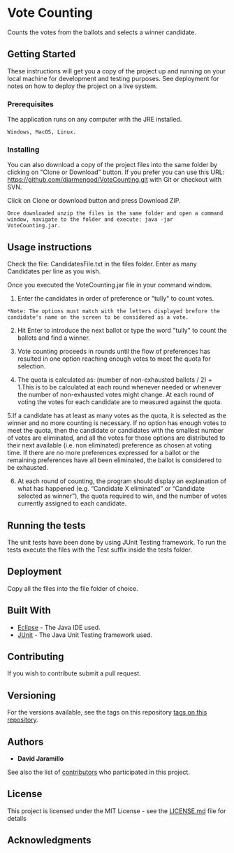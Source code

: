 # Vote Counting
Counts the votes from the ballots and selects a winner candidate.

## Getting Started

These instructions will get you a copy of the project up and running on your local machine for development and testing purposes. See deployment for notes on how to deploy the project on a live system.

### Prerequisites

The application runs on any computer with the JRE installed.

```
Windows, MacOS, Linux.
```

### Installing

You can also download a copy of the project files into the same folder by clicking on "Clone or Download" button. If you prefer you can use this URL: https://github.com/djarmengod/VoteCounting.git with Git or checkout with SVN.

Click on Clone or download button and press Download ZIP.

```
Once downloaded unzip the files in the same folder and open a command window, navigate to the folder and execute: java -jar VoteCounting.jar.
```

## Usage instructions
Check the file: CandidatesFile.txt in the files folder.
Enter as many Candidates per line as you wish.

Once you executed the VoteCounting.jar file in your command window.

1. Enter the candidates in order of preference or "tully" to count votes.
```
*Note: The options must match with the letters displayed brefore the candidate's name on the screen to be considered as a vote.
```
2. Hit Enter to introduce the next ballot or type the word "tully" to count the ballots and find a winner.

3. Vote counting proceeds in rounds until the flow of preferences has resulted in one option reaching enough votes to meet the quota for selection.

4. The quota is calculated as: (number of non-exhausted ballots / 2) + 1.This is to be calculated at each round whenever needed or whenever the number of non-exhausted votes might change. At each round of voting the votes for each candidate are to measured against the quota. 

5.If a candidate has at least as many votes as the quota, it is selected as the winner and no more counting is necessary. 
If no option has enough votes to meet the quota, then the candidate or candidates with the smallest number of votes are eliminated, and all the votes for those options are distributed to their next available (i.e. non eliminated) preference as chosen at voting time. If there are no more preferences expressed for a ballot or the remaining preferences have all been eliminated, the ballot is considered to be exhausted.

6. At each round of counting, the program should display an explanation of what has happened (e.g. “Candidate X eliminated” or “Candidate selected as winner”), the quota required to win, and the number of votes currently assigned to each candidate. 

## Running the tests

The unit tests have been done by using JUnit Testing framework. To run the tests execute the files with the Test suffix inside the tests folder.

## Deployment

Copy all the files into the file folder of choice.

## Built With

* [Eclipse](https://www.eclipse.org) - The Java IDE used.
* [JUnit](https://junit.org) - The Java Unit Testing framework used.

## Contributing

If you wish to contribute submit a pull request.

## Versioning

For the versions available, see the tags on this repository [tags on this repository](https://github.com/djarmengod/VoteCounting/tags).

## Authors

* **David Jaramillo**

See also the list of [contributors](https://github.com/your/project/contributors) who participated in this project.

## License

This project is licensed under the MIT License - see the [LICENSE.md](LICENSE.md) file for details

## Acknowledgments
